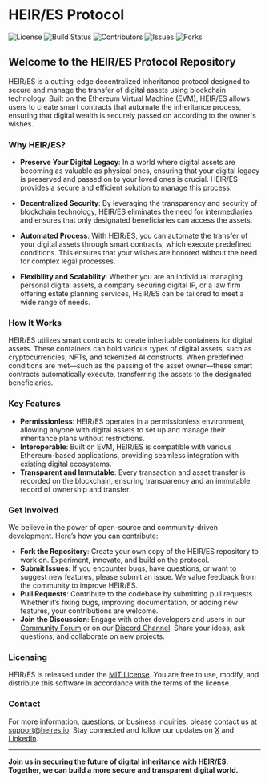 # HEIR/ES Protocol

![License](https://img.shields.io/badge/license-MIT-blue.svg)
![Build Status](https://img.shields.io/github/actions/workflow/status/your-repo/HeirES/ci.yml)
![Contributors](https://img.shields.io/github/contributors/your-repo/HeirES)
![Issues](https://img.shields.io/github/issues/your-repo/HeirES)
![Forks](https://img.shields.io/github/forks/your-repo/HeirES?style=social)

## Welcome to the HEIR/ES Protocol Repository

HEIR/ES is a cutting-edge decentralized inheritance protocol designed to secure and manage the transfer of digital assets using blockchain technology. Built on the Ethereum Virtual Machine (EVM), HEIR/ES allows users to create smart contracts that automate the inheritance process, ensuring that digital wealth is securely passed on according to the owner's wishes.

### Why HEIR/ES?

- **Preserve Your Digital Legacy**: In a world where digital assets are becoming as valuable as physical ones, ensuring that your digital legacy is preserved and passed on to your loved ones is crucial. HEIR/ES provides a secure and efficient solution to manage this process.

- **Decentralized Security**: By leveraging the transparency and security of blockchain technology, HEIR/ES eliminates the need for intermediaries and ensures that only designated beneficiaries can access the assets.

- **Automated Process**: With HEIR/ES, you can automate the transfer of your digital assets through smart contracts, which execute predefined conditions. This ensures that your wishes are honored without the need for complex legal processes.

- **Flexibility and Scalability**: Whether you are an individual managing personal digital assets, a company securing digital IP, or a law firm offering estate planning services, HEIR/ES can be tailored to meet a wide range of needs.

### How It Works

HEIR/ES utilizes smart contracts to create inheritable containers for digital assets. These containers can hold various types of digital assets, such as cryptocurrencies, NFTs, and tokenized AI constructs. When predefined conditions are met—such as the passing of the asset owner—these smart contracts automatically execute, transferring the assets to the designated beneficiaries.

### Key Features

- **Permissionless**: HEIR/ES operates in a permissionless environment, allowing anyone with digital assets to set up and manage their inheritance plans without restrictions.
- **Interoperable**: Built on EVM, HEIR/ES is compatible with various Ethereum-based applications, providing seamless integration with existing digital ecosystems.
- **Transparent and Immutable**: Every transaction and asset transfer is recorded on the blockchain, ensuring transparency and an immutable record of ownership and transfer.

### Get Involved

We believe in the power of open-source and community-driven development. Here’s how you can contribute:

- **Fork the Repository**: Create your own copy of the HEIR/ES repository to work on. Experiment, innovate, and build on the protocol.
- **Submit Issues**: If you encounter bugs, have questions, or want to suggest new features, please submit an issue. We value feedback from the community to improve HEIR/ES.
- **Pull Requests**: Contribute to the codebase by submitting pull requests. Whether it’s fixing bugs, improving documentation, or adding new features, your contributions are welcome.
- **Join the Discussion**: Engage with other developers and users in our [Community Forum](#) or on our [Discord Channel](#). Share your ideas, ask questions, and collaborate on new projects.

### Licensing

HEIR/ES is released under the [MIT License](LICENSE). You are free to use, modify, and distribute this software in accordance with the terms of the license.

### Contact

For more information, questions, or business inquiries, please contact us at [support@heires.io](mailto:support@heires.io). Stay connected and follow our updates on [X](https://x.com/heir_es) and [LinkedIn](https://www.linkedin.com/company/heires).

---

**Join us in securing the future of digital inheritance with HEIR/ES. Together, we can build a more secure and transparent digital world.**
